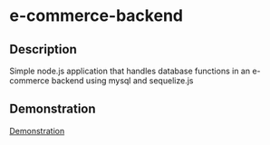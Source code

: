 # e-commerce-backend

## Description
Simple node.js application that handles database functions in an e-commerce backend using mysql and sequelize.js

## Demonstration
[Demonstration](https://user-images.githubusercontent.com/45044697/234459072-ca139d32-1a4d-4635-bb56-a88a3c7b0800.webm)
